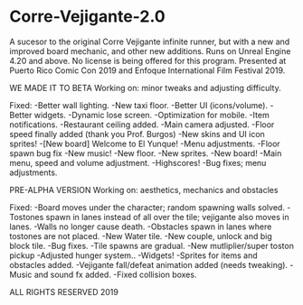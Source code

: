 # Corre-Vejigante-2.0
A sucesor to the original Corre Vejigante infinite runner, but with a new and improved board mechanic, and other new additions. 
Runs on Unreal Engine 4.20 and above. No license is being offered for this program.
Presented at Puerto Rico Comic Con 2019 and Enfoque International Film Festival 2019.

WE MADE IT TO BETA
Working on: minor tweaks and adjusting difficulty.

Fixed:
-Better wall lighting.
-New taxi floor.
-Better UI (icons/volume).
-Better widgets.
-Dynamic lose screen.
-Optimization for mobile.
-Item notifications.
-Restaurant ceiling added.
-Main camera adjusted.
-Floor speed finally added (thank you Prof. Burgos)
-New skins and UI icon sprites!
-[New board] Welcome to El Yunque!
-Menu adjustments.
-Floor spawn bug fix
-New music!
-New floor.
-New sprites.
-New board!
-Main menu, speed and volume adjustment.
-Highscores!
-Bug fixes; menu adjustments.

PRE-ALPHA VERSION
Working on: aesthetics, mechanics and obstacles

Fixed: 
-Board moves under the character; random spawning walls solved.
-Tostones spawn in lanes instead of all over the tile; vejigante also moves in lanes.
-Walls no longer cause death.
-Obstacles spawn in lanes where tostones are not placed.
-New Water tile.
-New couple, unlock and big block tile.
-Bug fixes.
-Tile spawns are gradual.
-New mutliplier/super toston pickup
-Adjusted hunger system..
-Widgets!
-Sprites for items and obstacles added.
-Vejigante fall/defeat animation added (needs tweaking).
-Music and sound fx added.
-Fixed collision boxes.


ALL RIGHTS RESERVED 2019
